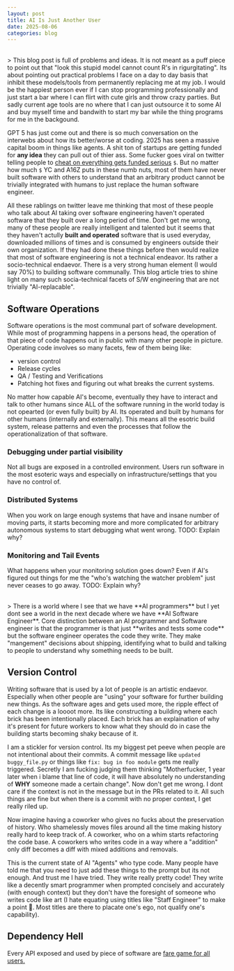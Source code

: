 ```yaml
---
layout: post
title: AI Is Just Another User
date: 2025-08-06
categories: blog
---
```

<br>
> This blog post is full of problems and ideas. It is not meant as a puff piece to point out that "look this stupid model cannot count R's in rigurgitating". Its about pointing out practical problems I face on a day to day basis that inhibit these models/tools from permanently replacing me at my job. I would be the happiest person ever if I can stop programming professionally and just start a bar where I can flirt with cute girls and throw crazy parties. But sadly current age tools are no where that I can just outsource it to some AI and buy myself time and bandwith to start my bar while the thing programs for me in the backgound. 

<br>

GPT 5 has just come out and there is so much conversation on the interwebs about how its better/worse at coding. 2025 has seen a massive capital boom in things like agents. A shit ton of startups are getting funded for **any idea** they can pull out of thier ass.  Some fucker goes viral on twitter telling people to [cheat on everything gets funded serious](https://x.com/im_roy_lee/status/1936138361011585190) `$`. But no matter how much `$` YC and A16Z puts in these numb nuts, most of them have never built software with others to understand that an arbitrary product cannot be trivially integrated with humans to just replace the human software engineer. 

All these rablings on twitter leave me thinking that most of these people who talk about AI taking over software engineering haven't operated software that they built over a long period of time. Don't get me wrong, many of these people are really intelligent and talented but it seems that they haven't actully **built and operated** software that is used everyday, downloaded millions of times and is consumed by engineers outside their own organization. If they had done these things before then would realize that most of software engineering is not a technical endeavor. Its rather a socio-technical endaevor. There is a very strong human element (I would say 70%) to building software communally. This blog article tries to shine light on many such socia-technical facets of S/W engineering that are not trivially "AI-replacable". 

<!-- This includes fascets like: (1) operations , (2) management of source code , (3) communication/context-sharing, (4) debugging problems with partial visibility at scale.   -->


## Software Operations 

Software operations is the most communal part of sofware development. While most of programming happens in a persons head, the operation of that piece of code happens out in public with many other people in picture. Operating code involves so many facets, few of them being like: 

- version control 
- Release cycles 
- QA / Testing and Verifications
- Patching hot fixes and figuring out what breaks the current systems. 

No matter how capable AI's become, eventually they have to interact and talk to other humans since ALL of the software running in the world today is not opearted (or even fully built) by AI. Its operated and built by humans for other humans (internally and externally). This means all the esotric build system, release patterns and even the processes that follow the operationalization of that software. 

### Debugging under partial visibility 

Not all bugs are exposed in a controlled environment. Users run software in the most esoteric ways and especially on infrastructure/settings that you have no control of. 

### Distributed Systems

When you work on large enough systems that have and insane number of moving parts, it starts becoming more and more complicated for arbitrary autonomous systems to start debugging what went wrong. TODO: Explain why? 

### Monitoring and Tail Events 

What happens when your monitoring solution goes down? Even if AI's figured out things for me the "who's watching the watcher problem" just never ceases to go away. TODO: Explain why?

<br>
> There is a world where I see that we have **AI programmers** but I yet dont see a world in the next decade where we have **AI Software Engineer**. Core distinction between an AI programmer and Software engineer is that the programmer is that just **writes and tests some code** but the software engineer operates the code they write. They make "mangement" decisions about shipping, identifying what to build and talking to people to understand why something needs to be built. 
<br>

## Version Control 

Writing software that is used by a lot of people is an artistic endaevor. Especially when other people are "using" your software for further building new things. As the software ages and gets used more, the ripple effect of each change is a loooot more. Its like constructing a building where each brick has been intentionally placed. Each brick has an explaination of why it's present for future workers to know what they should do in case the building starts becoming shaky because of it.

I am a stickler for version control. Its my biggest pet peeve when people are not intentional about their commits. A commit message like `updated buggy_file.py` or things like `fix: bug in foo module` gets me really triggered. Secretly I am fucking judging them thinking "Motherfucker, 1 year later when i blame that line of code, it will have absolutely no understanding of **WHY** someone made a certain change". Now don't get me wrong. I dont care if the context is not in the message but in the PRs related to it. All such things are fine but when there is a commit with no proper context, I get really riled up. 

Now imagine having a coworker who gives no fucks about the preservation of history. Who shamelessly moves files around all the time making history really hard to keep track of. A coworker, who on a whim starts refactoring the code base. A coworkers who writes code in a way where a "addition" only diff becomes a diff with mixed additions and removals. 

This is the current state of AI "Agents" who type code. Many people have told me that you need to just add these things to the prompt but its not enough. And trust me I have tried. They write really pretty code! They write like a decently smart programmer when prompted concisely and accurately (with enough context) but they don't have the foresight of someone who writes code like art (I hate equating using titles like "Staff Engineer" to make a point 🤮. Most titles are there to placate one's ego, not qualify one's capability). 

## Dependency Hell

Every API exposed and used by piece of software are [fare game for all users.](https://xkcd.com/1172/)  
